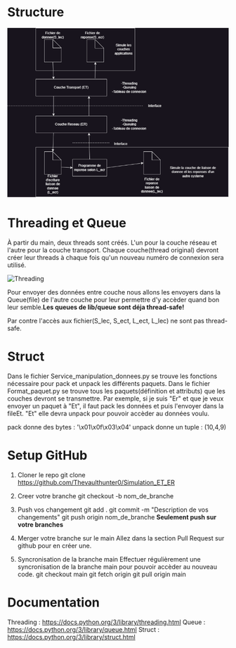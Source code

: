 # Structure #
![Architecture](Image\TP1_Diagrammedrawio.png)

# Threading et Queue #
À partir du main, deux threads sont créés. L'un pour la couche réseau et l'autre pour la couche transport. Chaque couche(thread original) devront créer leur threads à chaque fois qu'un nouveau numéro de connexion sera utilisé.

![Threading]()

Pour envoyer des données entre couche nous allons les envoyers dans la Queue(file) de l'autre couche pour leur permettre d'y accèder quand bon leur semble.**Les queues de lib/queue sont déja thread-safe!**

Par contre l'accès aux fichier(S_lec, S_ect, L_ect, L_lec) ne sont pas thread-safe.

# Struct #
Dans le fichier Service_manipulation_donnees.py se trouve les fonctions nécessaire pour pack et unpack les différents paquets.
Dans le fichier Format_paquet.py se trouve tous les paquets(définition et attributs) que les couches devront se transmettre.
Par exemple, si je suis "Er" et que je veux envoyer un paquet à "Et", il faut pack les données et puis l'envoyer dans la fileEt. "Et" elle devra unpack pour pouvoir accèder au données voulu.

pack donne des bytes : '\x01\x0f\x03\x04'
unpack donne un tuple : (10,4,9)

# Setup GitHub #
1. Cloner le repo
git clone https://github.com/Thevaulthunter0/Simulation_ET_ER

2. Creer votre branche
git checkout -b nom_de_branche

3. Push vos changement
git add .
git commit -m "Description de vos changements"
git push origin nom_de_branche 
**Seulement push sur votre branches**

4. Merger votre branche sur le main
Allez dans la section Pull Request sur github pour en créer une.

5. Syncronisation de la branche main
Effectuer régulièrement une syncronisation de la branche main pour pouvoir accèder au nouveau code.
git checkout main
git fetch origin
git pull origin main

# Documentation #
Threading : https://docs.python.org/3/library/threading.html
Queue : https://docs.python.org/3/library/queue.html
Struct : https://docs.python.org/3/library/struct.html